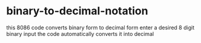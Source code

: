 # binary-to-decimal-notation
this 8086 code converts binary form to decimal form
enter a desired 8 digit binary input
the code automatically converts it into decimal


